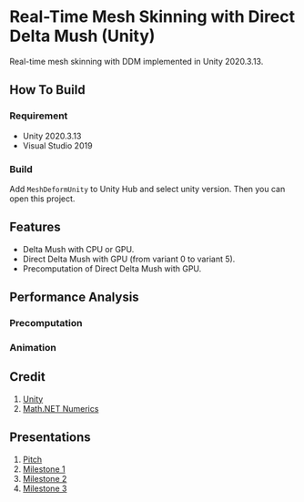 # Real-Time Mesh Skinning with Direct Delta Mush (Unity)

Real-time mesh skinning with DDM implemented in Unity 2020.3.13.





## How To Build

### Requirement

- Unity 2020.3.13
- Visual Studio 2019



### Build

Add `MeshDeformUnity` to Unity Hub and select unity version. Then you can open this project. 



## Features

- Delta Mush with CPU or GPU.
- Direct Delta Mush with GPU (from variant 0 to variant 5).
- Precomputation of Direct Delta Mush with GPU.





## Performance Analysis

### Precomputation





### Animation





## Credit

1. [Unity](https://unity.com/)
1. [Math.NET Numerics](https://github.com/mathnet/mathnet-numerics)



## Presentations

1. [Pitch](https://docs.google.com/presentation/d/1vwb5RJlEHCoQyWLS116C5mvTnZ4lScZMC8LQFr1BcJU/)
2. [Milestone 1](https://docs.google.com/presentation/d/1DddtqMYNPFK_de73_3AZ3dXIFQ1iPYBxOBAKMeCrQ8A/)
3. [Milestone 2](https://docs.google.com/presentation/d/14nwoKlDBEHcIAdbmpu_0bEEPnFItTixbUZDCPtQ1mfM/)
3. [Milestone 3](https://docs.google.com/presentation/d/1FIu6bGBnXOtndSAxtpXztczM1mbGk7st8uuC3rlGfBQ/)

